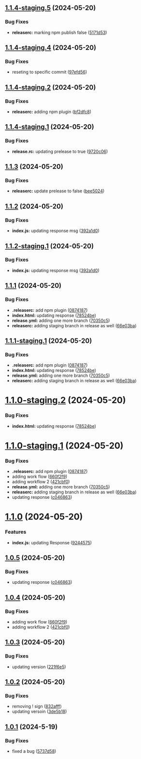 ## [1.1.4-staging.5](https://github.com/arslanfareed/Versioning/compare/v1.1.4-staging.4...v1.1.4-staging.5) (2024-05-20)


### Bug Fixes

* **releaserc:** marking npm publish false ([5171d53](https://github.com/arslanfareed/Versioning/commit/5171d5306a310390765c8036c42230a159bae521))

## [1.1.4-staging.4](https://github.com/arslanfareed/Versioning/compare/v1.1.4-staging.3...v1.1.4-staging.4) (2024-05-20)


### Bug Fixes

* reseting to specific commit ([97efd56](https://github.com/arslanfareed/Versioning/commit/97efd563d5499d31523094f370a705a1a115c216))

## [1.1.4-staging.2](https://github.com/arslanfareed/Versioning/compare/v1.1.4-staging.1...v1.1.4-staging.2) (2024-05-20)


### Bug Fixes

* **releaserc:** adding npm plugin ([bf2dfc8](https://github.com/arslanfareed/Versioning/commit/bf2dfc816d8afe46022c1ec3d5404ca2f1a66703))

## [1.1.4-staging.1](https://github.com/arslanfareed/Versioning/compare/v1.1.3...v1.1.4-staging.1) (2024-05-20)


### Bug Fixes

* **release.rc:** updating prelease to true ([9720c06](https://github.com/arslanfareed/Versioning/commit/9720c06816313710dccd1916220622c223ddc21b))

## [1.1.3](https://github.com/arslanfareed/Versioning/compare/v1.1.2...v1.1.3) (2024-05-20)


### Bug Fixes

* **releaserc:** update prelease to false ([bee5024](https://github.com/arslanfareed/Versioning/commit/bee50241011d01c28f39a3e382fb4962b2de3c19))

## [1.1.2](https://github.com/arslanfareed/Versioning/compare/v1.1.1...v1.1.2) (2024-05-20)


### Bug Fixes

* **index.js:** updating response msg ([392a1d0](https://github.com/arslanfareed/Versioning/commit/392a1d08e9ddfe1304f7b62d3d58c9e81dc0ce23))

## [1.1.2-staging.1](https://github.com/arslanfareed/Versioning/compare/v1.1.1...v1.1.2-staging.1) (2024-05-20)


### Bug Fixes

* **index.js:** updating response msg ([392a1d0](https://github.com/arslanfareed/Versioning/commit/392a1d08e9ddfe1304f7b62d3d58c9e81dc0ce23))

## [1.1.1](https://github.com/arslanfareed/Versioning/compare/v1.1.0...v1.1.1) (2024-05-20)


### Bug Fixes

* **.releaserc:** add npm plugin ([0874187](https://github.com/arslanfareed/Versioning/commit/0874187829cb18d8d9e3fb52e9cc9a4827d9c195))
* **index.html:** updating response ([78524be](https://github.com/arslanfareed/Versioning/commit/78524be2c13d5f72e1813e2ab176df8f1f317284))
* **release.yml:** adding one more branch ([70350c5](https://github.com/arslanfareed/Versioning/commit/70350c511ee9e6b0a88fd0f3490e89a16fb94837))
* **releaserc:** adding staging branch in release as well ([66e03ba](https://github.com/arslanfareed/Versioning/commit/66e03baaf80c220b8ee6797ae3d154a47acc7577))

## [1.1.1-staging.1](https://github.com/arslanfareed/Versioning/compare/v1.1.0...v1.1.1-staging.1) (2024-05-20)


### Bug Fixes

* **.releaserc:** add npm plugin ([0874187](https://github.com/arslanfareed/Versioning/commit/0874187829cb18d8d9e3fb52e9cc9a4827d9c195))
* **index.html:** updating response ([78524be](https://github.com/arslanfareed/Versioning/commit/78524be2c13d5f72e1813e2ab176df8f1f317284))
* **release.yml:** adding one more branch ([70350c5](https://github.com/arslanfareed/Versioning/commit/70350c511ee9e6b0a88fd0f3490e89a16fb94837))
* **releaserc:** adding staging branch in release as well ([66e03ba](https://github.com/arslanfareed/Versioning/commit/66e03baaf80c220b8ee6797ae3d154a47acc7577))

# [1.1.0-staging.2](https://github.com/arslanfareed/Versioning/compare/v1.1.0-staging.1...v1.1.0-staging.2) (2024-05-20)


### Bug Fixes

* **index.html:** updating response ([78524be](https://github.com/arslanfareed/Versioning/commit/78524be2c13d5f72e1813e2ab176df8f1f317284))

# [1.1.0-staging.1](https://github.com/arslanfareed/Versioning/compare/v1.0.3...v1.1.0-staging.1) (2024-05-20)


### Bug Fixes

* **.releaserc:** add npm plugin ([0874187](https://github.com/arslanfareed/Versioning/commit/0874187829cb18d8d9e3fb52e9cc9a4827d9c195))
* adding work flow ([660f2f9](https://github.com/arslanfareed/Versioning/commit/660f2f9155ca39dde01d3d8767b7a56f9c865866))
* adding workflow 2 ([421cbf0](https://github.com/arslanfareed/Versioning/commit/421cbf00a8cadaff4ac33e5917854b3f07421edd))
* **release.yml:** adding one more branch ([70350c5](https://github.com/arslanfareed/Versioning/commit/70350c511ee9e6b0a88fd0f3490e89a16fb94837))
* **releaserc:** adding staging branch in release as well ([66e03ba](https://github.com/arslanfareed/Versioning/commit/66e03baaf80c220b8ee6797ae3d154a47acc7577))
* updating response ([c046863](https://github.com/arslanfareed/Versioning/commit/c046863573deae6d21259900d38ee5e5671e8109))

# [1.1.0](https://github.com/arslanfareed/Versioning/compare/v1.0.5...v1.1.0) (2024-05-20)


### Features

* **index.js:** updating Response ([9244575](https://github.com/arslanfareed/Versioning/commit/924457597fdfb83e5f1a8a8489a1bc01183e19c0))

## [1.0.5](https://github.com/arslanfareed/Versioning/compare/v1.0.4...v1.0.5) (2024-05-20)


### Bug Fixes

* updating response ([c046863](https://github.com/arslanfareed/Versioning/commit/c046863573deae6d21259900d38ee5e5671e8109))

## [1.0.4](https://github.com/arslanfareed/Versioning/compare/v1.0.3...v1.0.4) (2024-05-20)


### Bug Fixes

* adding work flow ([660f2f9](https://github.com/arslanfareed/Versioning/commit/660f2f9155ca39dde01d3d8767b7a56f9c865866))
* adding workflow 2 ([421cbf0](https://github.com/arslanfareed/Versioning/commit/421cbf00a8cadaff4ac33e5917854b3f07421edd))

## [1.0.3](https://github.com/arslanfareed/Versioning/compare/v1.0.2...v1.0.3) (2024-05-20)


### Bug Fixes

* updating version ([221f6e5](https://github.com/arslanfareed/Versioning/commit/221f6e5fed78d0fff8f6fc2b120e85fb46b01ba1))

## [1.0.2](https://github.com/arslanfareed/Versioning/compare/v1.0.1...v1.0.2) (2024-05-20)


### Bug Fixes

* removing ! sign ([832afff](https://github.com/arslanfareed/Versioning/commit/832afff3fb76a2e492aec53e58372ba22ab8212b))
* updating versoin ([3de5b18](https://github.com/arslanfareed/Versioning/commit/3de5b18ffbd18dd2a02d7338997eb92507937e32))

## [1.0.1](https://github.com/arslanfareed/Versioning/compare/v1.0.0...v1.0.1) (2024-5-19)


### Bug Fixes

* fixed a bug ([5737d58](https://github.com/arslanfareed/Versioning/commit/5737d58516150004a2d91183dc16597618bea0f2))
